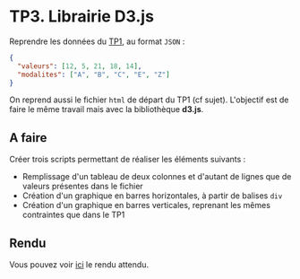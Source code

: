 # TP3. Librairie D3.js

Reprendre les données du [TP1](../TP1), au format `JSON` :
```json
{
  "valeurs": [12, 5, 21, 18, 14],
  "modalites": ["A", "B", "C", "E", "Z"]
}
```
On reprend aussi le fichier `html` de départ du TP1 (cf sujet). L'objectif est de faire le même travail mais avec la bibliothèque **d3.js**.

## A faire

Créer trois scripts permettant de réaliser les éléments suivants :

- Remplissage d'un tableau de deux colonnes et d'autant de lignes que de valeurs présentes dans le fichier 
- Création d'un graphique en barres horizontales, à partir de balises `div`
- Création d'un graphique en barres verticales, reprenant les mêmes contraintes que dans le TP1

## Rendu

Vous pouvez voir [ici](rendu) le rendu attendu.
